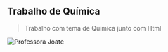 ## Trabalho de Química

> Trabalho com tema de Química junto com Html

![Professora Joate](https://avatars.githubusercontent.com/u/91232413?v=4)
